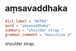 # aṃsavaddhaka

``` toml
dict_label = "NCPED"
word = "aṃsavaddhaka"
summary = "shoulder strap."
grammar_comment = "masculine a"
```

shoulder strap.

